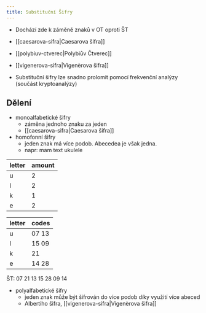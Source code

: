 ```yaml
---
title: Substituční Šifry
---
```

- Dochází zde k záměně znaků v OT oproti ŠT
- [[caesarova-sifra|Caesarova šifra]]
- [[polybiuv-ctverec|Polybiův Čtverec]]
- [[vigenerova-sifra|Vigenèrova šifra]]

- Substituční šifry lze snadno prolomit pomocí frekvenční analýzy (součást kryptoanalýzy)

## Dělení
- monoalfabetické šifry
	- záměna jednoho znaku za jeden
	- [[caesarova-sifra|Caesarova šifra]]
- homofonní šifry
	- jeden znak má více podob. Abecedea je však jedna.
	- napr: mam text ukulele

| letter | amount |
| ------ | ------ |
| u      | 2      |
| l      | 2      |
| k      | 1      |
| e      | 2      |

| letter | codes |
| ------ | ----- |
| u      | 07 13 |
| l      | 15 09 |
| k      | 21    |
| e      | 14 28 |

ŠT: 07 21 13 15 28 09 14

- polyalfabetické šifry
	- jeden znak může být šifrován do více podob díky využití více abeced
	- Albertiho šifra, [[vigenerova-sifra|Vigenèrova šifra]]